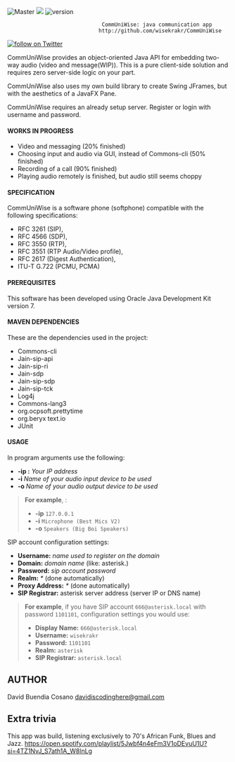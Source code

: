 ![Master](https://github.com/ipphone/core/workflows/Master/badge.svg)
<img src="https://img.shields.io/badge/Java-build%20with%20Java-blue"/>
![version](https://img.shields.io/badge/version-0.5.9-blue)

    
                                  CommUniWise: java communication app
                                 http://github.com/wisekrakr/CommUniWise



<a href="https://twitter.com/intent/follow?screen_name=wisekrakr">
        <img src="https://img.shields.io/twitter/follow/wisekrakr?style=social&logo=twitter"
            alt="follow on Twitter"></a>
            
       

CommUniWise provides an object-oriented Java API for embedding
two-way audio (video and message(WIP)). This is a pure client-side solution and requires zero 
server-side logic on your part.

CommUniWise also uses my own build library to create Swing JFrames, but with the aesthetics of a JavaFX Pane.

CommUniWise requires an already setup server. Register or login with username and password.

#### WORKS IN PROGRESS
- Video and messaging (20% finished)
- Choosing input and audio via GUI, instead of Commons-cli (50% finished)
- Recording of a call (90% finished)
- Playing audio remotely is finished, but audio still seems choppy

#### SPECIFICATION

CommUniWise is a software phone (softphone) compatible with the
following specifications:
 - RFC 3261 (SIP),
 - RFC 4566 (SDP),
 - RFC 3550 (RTP),
 - RFC 3551 (RTP Audio/Video profile),
 - RFC 2617 (Digest Authentication),
 - ITU-T G.722 (PCMU, PCMA)

#### PREREQUISITES

This software has been developed using Oracle Java Development Kit
version 7.

#### MAVEN DEPENDENCIES

These are the dependencies used in the project:
 - Commons-cli 
 - Jain-sip-api 
 - Jain-sip-ri 
 - Jain-sdp 
 - Jain-sip-sdp 
 - Jain-sip-tck 
 - Log4j 
 - Commons-lang3 
 - org.ocpsoft.prettytime
 - org.beryx text.io
 - JUnit


#### USAGE

In program arguments use the following:
- **-ip <ip address>:** _Your IP address_
- **-i <audio input device>:** _Name of your audio input device to be used_
- **-o <audio output device>:** _Name of your audio output device to be used_

> **For example**, :
> - **-ip** `127.0.0.1`
> - **-i** `Microphone (Best Mics V2)`
> - **-o** `Speakers (Big Boi Speakers)`
>

SIP account configuration settings:
- **Username:** _name used to register on the domain_
- **Domain:** _domain name_ (like: asterisk.<whatever>)
- **Password:** _sip account password_
- **Realm:** _*_ (done automatically)
- **Proxy Address:** _*_ (done automatically)
- **SIP Registrar:** asterisk server address (server IP or DNS name)


> **For example**, if you have SIP account `666@asterisk.local` with password `1101101`, configuration settings you would use:
> - **Display Name:** `666@asterisk.local`
> - **Username:** `wisekrakr`
> - **Password:** `1101101`
> - **Realm:** `asterisk`
> - **SIP Registrar:** `asterisk.local`
>

## AUTHOR

David Buendia Cosano davidiscodinghere@gmail.com

## Extra trivia

This app was build, listening exclusively to 70's African Funk, Blues and Jazz.
https://open.spotify.com/playlist/5Jwbf4n4eFm3V1oDEvuU1U?si=4TZ1NvJ_S7ath1A_W8lnLg
